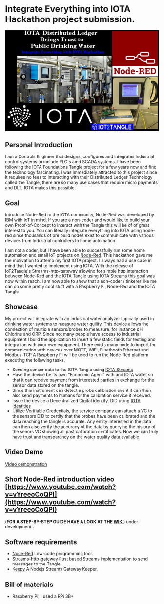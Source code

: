 # Integrate Everything into IOTA Hackathon project submission.
![cover](https://github.com/ggreeve/IOTA-Trust-Drinking-Water/blob/main/images/cover.png/?raw=true)
## Personal Introduction
I am a Controls Engineer that designs, configures and integrates industrial control systems to include PLC's amd SCADA systems. I have been following the IOTA Foundations Tangle project for a few years now and find the technology fascinating. I was immediately attracted to this project since it requires no fees to interacting with their Distributed Ledger Technology called the Tangle, there are so many use cases that require micro payments and DLT, IOTA makes this possible. 

## Goal
Introduce Node-Red to the IOTA community, Node-Red was developed by IBM with IoT in mind. If you are a non-coder and would like to build your own Proof-of-Concept to interact with the Tangle this will be of of great interest to you.
You can literally integrate everything into IOTA using node-red since thousands of pre build nodes exist to communicate with various devices from Industrial controllers to home automation.

I am not a coder, but I have been able to successfully run some home automation and small IoT projects on [Node-Red](https://nodered.org/).
This hackathon gave me the motivation to attemp my first IOTA project. I always had a use case in mind that I wanted to implement using IOTA. 
With the release of IoT2Tangle's [Streams-http-gateway](https://github.com/iot2tangle/Streams-http-gateway) allowing for simple http interaction between Node-Red and the IOTA Tangle using IOTA Streams this goal was now within reach.
I am now able to show that a non-coder / tinkerer like me can do some pretty cool stuff with a Raspberry Pi, Node-Red and the IOTA Tangle

## Showcase
My project will integrate with an industrial water analyzer topically used in drinking water systems to measure water quility. This device allows the connection of multiple sensors/probes to meausure, for instance pH Chlorine and ORP.
Since not many people have access to Industrial equipment I build the application to insert a few static fields for testing and integration with your own equipment. There exists many node to import for communication with devices over MQTT, WiFi, Bluethooth Ethernet and Modbus-TCP
A Raspberry Pi will be used to run the Node-Red platform executing the following tasks.
* Sending sensor data to the IOTA Tangle using [IOTA Streams](https://github.com/iotaledger/streams)
* Have the device be its own “Economic Agent” with and IOTA wallet  so that it can receive payment from interested parties in exchange for the sensor      data stored on the tangle.
* Since this instrument can detect a probe calibration event it can then also send payments to humans for the calibration service it received.
* Issue the device a Decentralized Digital identity. DiD using [IOTA Identities](https://github.com/iotaledger/identity.rs)
* Utilize Verifiable Credentials, the service company can attach a VC to the sensors DiD to certify that the probes have been calibrated and the data reaching the tangle is accurate. Any entity interested in the data can then also verify the accuracy of the data by querying the history of the senors VC showing all past calibration certificates. 
Now we can truly have trust and transparency on the water quality data available

## Video Demo
[Video demonstration](https://youtu.be/w490AOxwYBI)

## Short Node-Red introduction video [https://www.youtube.com/watch?v=vYreeoCoQPI](https://www.youtube.com/watch?v=vYreeoCoQPI)


(**FOR A STEP-BY-STEP GUIDE HAVE A LOOK AT THE [WIKI](https://github.com/ggreeve/IOTA-Trust-Drinking-Water/wiki)**)
under development..




## Software requirements

* [Node-Red](https://nodered.org/) Low-code programming tool.
* [Streams-http-gateway](https://github.com/iot2tangle/Streams-http-gateway) Rust based Streams implementation to send messages to the Tangle.
* [Keepy](https://github.com/iot2tangle/Keepy) A Nodejs Streams Gateway Keeper.

## Bill of materials

* Raspberry Pi, I used a RPi 3B+




